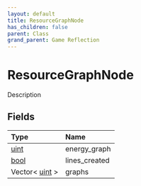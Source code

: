 ```yaml
---
layout: default
title: ResourceGraphNode
has_children: false
parent: Class
grand_parent: Game Reflection
---
```

# ResourceGraphNode
Description 

## Fields

| Type | Name |
|:-------------|:--------------|
| [uint](/docs/game-reflection/components/uint) | energy_graph |
| [bool](/docs/game-reflection/components/bool) | lines_created |
| Vector< [uint](/docs/game-reflection/components/uint) > | graphs |

